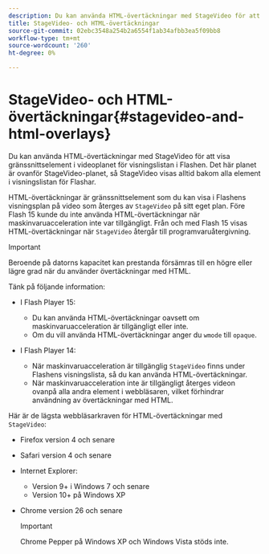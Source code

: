 ```yaml
---
description: Du kan använda HTML-övertäckningar med StageVideo för att visa gränssnittselement i videoplanet för visningslistan i Flashen. Det här planet är ovanför StageVideo-planet, så StageVideo visas alltid bakom alla element i visningslistan för Flashar.
title: StageVideo- och HTML-övertäckningar
source-git-commit: 02ebc3548a254b2a6554f1ab34afbb3ea5f09bb8
workflow-type: tm+mt
source-wordcount: '260'
ht-degree: 0%

---
```


# StageVideo- och HTML-övertäckningar{#stagevideo-and-html-overlays}

Du kan använda HTML-övertäckningar med StageVideo för att visa gränssnittselement i videoplanet för visningslistan i Flashen. Det här planet är ovanför StageVideo-planet, så StageVideo visas alltid bakom alla element i visningslistan för Flashar.

HTML-övertäckningar är gränssnittselement som du kan visa i Flashens visningsplan på video som återges av `StageVideo` på sitt eget plan. Före Flash 15 kunde du inte använda HTML-övertäckningar när maskinvaruacceleration inte var tillgängligt. Från och med Flash 15 visas HTML-övertäckningar när `StageVideo` återgår till programvaruåtergivning.

>[!IMPORTANT]
>
>Beroende på datorns kapacitet kan prestanda försämras till en högre eller lägre grad när du använder övertäckningar med HTML.

Tänk på följande information:

* I Flash Player 15:

   * Du kan använda HTML-övertäckningar oavsett om maskinvaruacceleration är tillgängligt eller inte.
   * Om du vill använda HTML-övertäckningar anger du `wmode` till `opaque`.

* I Flash Player 14:

   * När maskinvaruacceleration är tillgänglig `StageVideo` finns under Flashens visningslista, så du kan använda HTML-övertäckningar.
   * När maskinvaruacceleration inte är tillgängligt återges videon ovanpå alla andra element i webbläsaren, vilket förhindrar användning av övertäckningar med HTML.

Här är de lägsta webbläsarkraven för HTML-övertäckningar med `StageVideo`:

* Firefox version 4 och senare
* Safari version 4 och senare
* Internet Explorer:

   * Version 9+ i Windows 7 och senare
   * Version 10+ på Windows XP

* Chrome version 26 och senare

  >[!IMPORTANT]
  >
  >Chrome Pepper på Windows XP och Windows Vista stöds inte.
